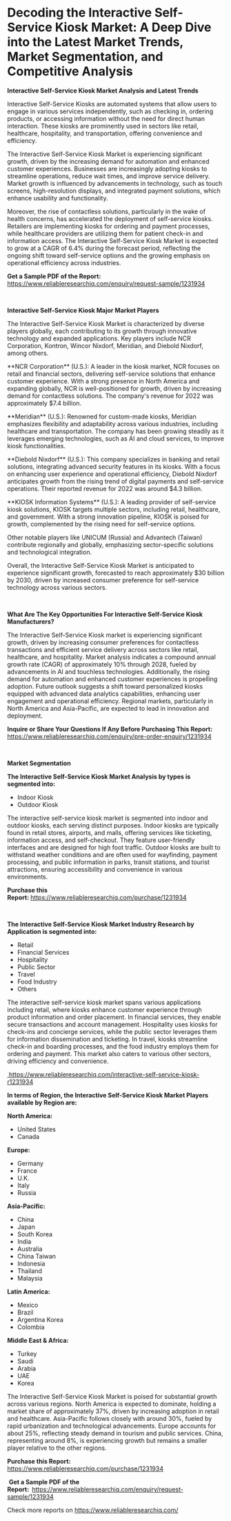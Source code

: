 <p><h1>Decoding the Interactive Self-Service Kiosk Market: A Deep Dive into the Latest Market Trends, Market Segmentation, and Competitive Analysis</h1></p><p><strong>Interactive Self-Service Kiosk Market Analysis and Latest Trends</strong></p>
<p><p>Interactive Self-Service Kiosks are automated systems that allow users to engage in various services independently, such as checking in, ordering products, or accessing information without the need for direct human interaction. These kiosks are prominently used in sectors like retail, healthcare, hospitality, and transportation, offering convenience and efficiency.</p><p>The Interactive Self-Service Kiosk Market is experiencing significant growth, driven by the increasing demand for automation and enhanced customer experiences. Businesses are increasingly adopting kiosks to streamline operations, reduce wait times, and improve service delivery. Market growth is influenced by advancements in technology, such as touch screens, high-resolution displays, and integrated payment solutions, which enhance usability and functionality.</p><p>Moreover, the rise of contactless solutions, particularly in the wake of health concerns, has accelerated the deployment of self-service kiosks. Retailers are implementing kiosks for ordering and payment processes, while healthcare providers are utilizing them for patient check-in and information access. The Interactive Self-Service Kiosk Market is expected to grow at a CAGR of 6.4% during the forecast period, reflecting the ongoing shift toward self-service options and the growing emphasis on operational efficiency across industries.</p></p>
<p><strong>Get a Sample PDF of the Report:&nbsp;</strong> <a href="https://www.reliableresearchiq.com/enquiry/request-sample/1231934?utm_campaign=3455&utm_medium=2&utm_source=Github&utm_content=ia&utm_term=11042025&utm_id=interactive-self-service-kiosk">https://www.reliableresearchiq.com/enquiry/request-sample/1231934</a></p>
<p>&nbsp;</p>
<p><strong>Interactive Self-Service Kiosk Major Market Players</strong></p>
<p><p>The Interactive Self-Service Kiosk Market is characterized by diverse players globally, each contributing to its growth through innovative technology and expanded applications. Key players include NCR Corporation, Kontron, Wincor Nixdorf, Meridian, and Diebold Nixdorf, among others.</p><p>**NCR Corporation** (U.S.): A leader in the kiosk market, NCR focuses on retail and financial sectors, delivering self-service solutions that enhance customer experience. With a strong presence in North America and expanding globally, NCR is well-positioned for growth, driven by increasing demand for contactless solutions. The company's revenue for 2022 was approximately $7.4 billion.</p><p>**Meridian** (U.S.): Renowned for custom-made kiosks, Meridian emphasizes flexibility and adaptability across various industries, including healthcare and transportation. The company has been growing steadily as it leverages emerging technologies, such as AI and cloud services, to improve kiosk functionalities.</p><p>**Diebold Nixdorf** (U.S.): This company specializes in banking and retail solutions, integrating advanced security features in its kiosks. With a focus on enhancing user experience and operational efficiency, Diebold Nixdorf anticipates growth from the rising trend of digital payments and self-service operations. Their reported revenue for 2022 was around $4.3 billion.</p><p>**KIOSK Information Systems** (U.S.): A leading provider of self-service kiosk solutions, KIOSK targets multiple sectors, including retail, healthcare, and government. With a strong innovation pipeline, KIOSK is poised for growth, complemented by the rising need for self-service options.</p><p>Other notable players like UNICUM (Russia) and Advantech (Taiwan) contribute regionally and globally, emphasizing sector-specific solutions and technological integration.</p><p>Overall, the Interactive Self-Service Kiosk Market is anticipated to experience significant growth, forecasted to reach approximately $30 billion by 2030, driven by increased consumer preference for self-service technology across various sectors.</p></p>
<p>&nbsp;</p>
<p><strong>What Are The Key Opportunities For Interactive Self-Service Kiosk Manufacturers?</strong></p>
<p><p>The Interactive Self-Service Kiosk market is experiencing significant growth, driven by increasing consumer preferences for contactless transactions and efficient service delivery across sectors like retail, healthcare, and hospitality. Market analysis indicates a compound annual growth rate (CAGR) of approximately 10% through 2028, fueled by advancements in AI and touchless technologies. Additionally, the rising demand for automation and enhanced customer experiences is propelling adoption. Future outlook suggests a shift toward personalized kiosks equipped with advanced data analytics capabilities, enhancing user engagement and operational efficiency. Regional markets, particularly in North America and Asia-Pacific, are expected to lead in innovation and deployment.</p></p>
<p><strong>Inquire or Share Your Questions If Any Before Purchasing This Report:</strong> <a href="https://www.reliableresearchiq.com/enquiry/pre-order-enquiry/1231934?utm_campaign=3455&utm_medium=2&utm_source=Github&utm_content=ia&utm_term=11042025&utm_id=interactive-self-service-kiosk">https://www.reliableresearchiq.com/enquiry/pre-order-enquiry/1231934</a></p>
<p>&nbsp;</p>
<p><strong>Market Segmentation</strong></p>
<p><strong>The Interactive Self-Service Kiosk Market Analysis by types is segmented into:</strong></p>
<p><ul><li>Indoor Kiosk</li><li>Outdoor Kiosk</li></ul></p>
<p><p>The interactive self-service kiosk market is segmented into indoor and outdoor kiosks, each serving distinct purposes. Indoor kiosks are typically found in retail stores, airports, and malls, offering services like ticketing, information access, and self-checkout. They feature user-friendly interfaces and are designed for high foot traffic. Outdoor kiosks are built to withstand weather conditions and are often used for wayfinding, payment processing, and public information in parks, transit stations, and tourist attractions, ensuring accessibility and convenience in various environments.</p></p>
<p><strong>Purchase this Report:&nbsp;</strong><a href="https://www.reliableresearchiq.com/purchase/1231934?utm_campaign=3455&utm_medium=2&utm_source=Github&utm_content=ia&utm_term=11042025&utm_id=interactive-self-service-kiosk">https://www.reliableresearchiq.com/purchase/1231934</a></p>
<p>&nbsp;</p>
<p><strong>The Interactive Self-Service Kiosk Market Industry Research by Application is segmented into:</strong></p>
<p><ul><li>Retail</li><li>Financial Services</li><li>Hospitality</li><li>Public Sector</li><li>Travel</li><li>Food Industry</li><li>Others</li></ul></p>
<p><p>The interactive self-service kiosk market spans various applications including retail, where kiosks enhance customer experience through product information and order placement. In financial services, they enable secure transactions and account management. Hospitality uses kiosks for check-ins and concierge services, while the public sector leverages them for information dissemination and ticketing. In travel, kiosks streamline check-in and boarding processes, and the food industry employs them for ordering and payment. This market also caters to various other sectors, driving efficiency and convenience.</p></p>
<p><a href="https://www.reliableresearchiq.com/interactive-self-service-kiosk-r1231934?utm_campaign=3455&utm_medium=2&utm_source=Github&utm_content=ia&utm_term=11042025&utm_id=interactive-self-service-kiosk">&nbsp;https://www.reliableresearchiq.com/interactive-self-service-kiosk-r1231934</a></p>
<p><strong>In terms of Region, the Interactive Self-Service Kiosk Market Players available by Region are:</strong></p>
<p>
    <p> <strong> North America: </strong>
        <ul>
            <li>United States</li>
            <li>Canada</li>
        </ul>
        </p> 
    <p> <strong> Europe: </strong>
        <ul>
            <li>Germany</li>
            <li>France</li>
            <li>U.K.</li>
            <li>Italy</li>
            <li>Russia</li>
        </ul>
        </p> 
    <p> <strong> Asia-Pacific: </strong>
        <ul>
            <li>China</li>
            <li>Japan</li>
            <li>South Korea</li>
            <li>India</li>
            <li>Australia</li>
            <li>China Taiwan</li>
            <li>Indonesia</li>
            <li>Thailand</li>
            <li>Malaysia</li>
        </ul>
        </p> 
    <p> <strong> Latin America: </strong>
        <ul>
            <li>Mexico</li>
            <li>Brazil</li>
            <li>Argentina Korea</li>
            <li>Colombia</li>
        </ul>
        </p> 
    <p> <strong> Middle East & Africa: </strong>
        <ul>
            <li>Turkey</li>
            <li>Saudi</li>
            <li>Arabia</li>
            <li>UAE</li>
            <li>Korea</li>
        </ul>
    </p>
    </p>
<p><p>The Interactive Self-Service Kiosk Market is poised for substantial growth across various regions. North America is expected to dominate, holding a market share of approximately 37%, driven by increasing adoption in retail and healthcare. Asia-Pacific follows closely with around 30%, fueled by rapid urbanization and technological advancements. Europe accounts for about 25%, reflecting steady demand in tourism and public services. China, representing around 8%, is experiencing growth but remains a smaller player relative to the other regions.</p></p>
<p><strong>Purchase this Report: </strong><a href="https://www.reliableresearchiq.com/purchase/1231934?utm_campaign=3455&utm_medium=2&utm_source=Github&utm_content=ia&utm_term=11042025&utm_id=interactive-self-service-kiosk">https://www.reliableresearchiq.com/purchase/1231934</a></p>
<p>&nbsp;<strong>Get a Sample PDF of the Report:&nbsp;&nbsp;</strong><a href="https://www.reliableresearchiq.com/enquiry/request-sample/1231934?utm_campaign=3455&utm_medium=2&utm_source=Github&utm_content=ia&utm_term=11042025&utm_id=interactive-self-service-kiosk">https://www.reliableresearchiq.com/enquiry/request-sample/1231934</a></p>
<p><strong></strong></p>
<p>Check more reports on <a href="https://www.reliableresearchiq.com/?utm_campaign=3455&utm_medium=2&utm_source=Github&utm_content=ia&utm_term=11042025&utm_id=interactive-self-service-kiosk">https://www.reliableresearchiq.com/</a></p>